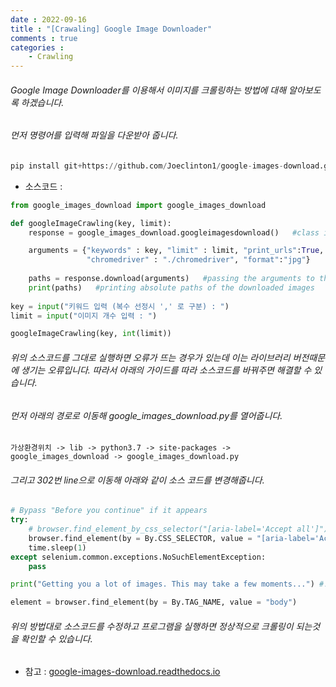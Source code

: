 ```yaml
---
date : 2022-09-16
title : "[Crawaling] Google Image Downloader"
comments : true
categories : 
    - Crawling
---
```


###### Google Image Downloader를 이용해서 이미지를 크롤링하는 방법에 대해 알아보도록 하겠습니다.

###### 먼저 명령어를 입력해 파일을 다운받아 줍니다.

```python
pip install git+https://github.com/Joeclinton1/google-images-download.git
```

* 소스코드 : 

```python
from google_images_download import google_images_download

def googleImageCrawling(key, limit):
    response = google_images_download.googleimagesdownload()   #class instantiation

    arguments = {"keywords" : key, "limit" : limit, "print_urls":True,
                 "chromedriver" : "./chromedriver", "format":"jpg"}
    
    paths = response.download(arguments)   #passing the arguments to the function
    print(paths)   #printing absolute paths of the downloaded images
    
key = input("키워드 입력 (복수 선정시 ',' 로 구분) : ")
limit = input("이미지 개수 입력 : ")

googleImageCrawling(key, int(limit))
```

###### 위의 소스코드를 그대로 실행하면 오류가 뜨는 경우가 있는데 이는 라이브러리 버전때문에 생기는 오류입니다. 따라서 아래의 가이드를 따라 소스코드를 바꿔주면 해결할 수 있습니다.

###### 먼저 아래의 경로로 이동해 google_images_download.py를 열어줍니다.

```
가상환경위치 -> lib -> python3.7 -> site-packages -> google_images_download -> google_images_download.py
```

###### 그리고 302번 line으로 이동해 아래와 같이 소스 코드를 변경해줍니다.

```python
# Bypass "Before you continue" if it appears
try:
    # browser.find_element_by_css_selector("[aria-label='Accept all']").click()
    browser.find_element(by = By.CSS_SELECTOR, value = "[aria-label='Accept all']").click() #!!!
    time.sleep(1)
except selenium.common.exceptions.NoSuchElementException:
    pass

print("Getting you a lot of images. This may take a few moments...") #!!!

element = browser.find_element(by = By.TAG_NAME, value = "body")
```

###### 위의 방법대로 소스코드를 수정하고 프로그램을 실행하면 정상적으로 크롤링이 되는것을 확인할 수 있습니다.

* 참고 : [google-images-download.readthedocs.io](https://google-images-download.readthedocs.io/en/latest/examples.html#)
